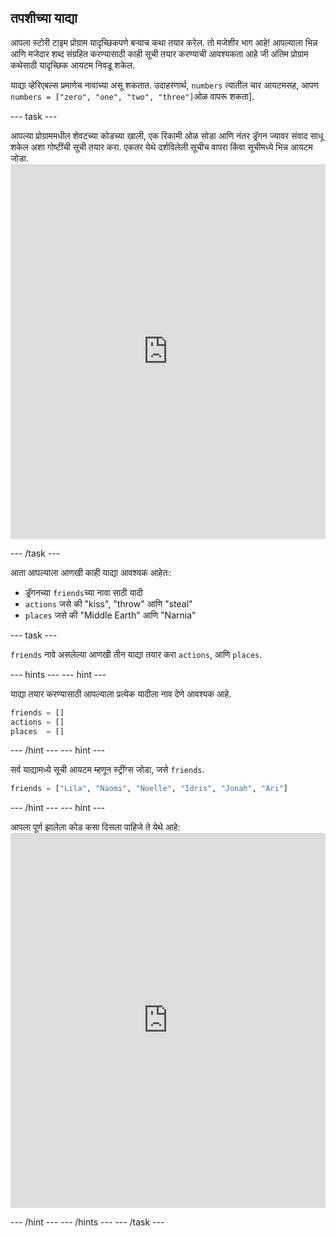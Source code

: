 ## तपशीच्या याद्या

आपला स्टोरी टाइम प्रोग्राम यादृच्छिकपणे बर्‍याच कथा तयार करेल. तो मजेशीर भाग आहे! आपल्याला भिन्न आणि मजेदार शब्द संग्रहित करण्यासाठी काही सूची तयार करण्याची आवश्यकता आहे जी अंतिम प्रोग्राम कथेसाठी यादृच्छिक आयटम निवडू शकेल.

याद्या व्हेरिएबल्स प्रमाणेच नावाच्या असू शकतात. उदाहरणार्थ, `numbers` त्यातील चार आयटमसह, आपण `numbers = ["zero", "one", "two", "three"]`ओळ वापरू शकता].

\--- task \---

आपल्या प्रोग्राममधील शेवटच्या कोडच्या खाली, एक रिकामी ओळ सोडा आणि नंतर ड्रॅगन ज्यावर संवाद साधू शकेल अशा गोष्टींची सूची तयार करा. एकतर येथे दर्शविलेली सूचीच वापरा किंवा सूचीमध्ये भिन्न आयटम जोडा. <iframe src="https://trinket.io/embed/python/234f6ed347" width="100%" height="600" frameborder="0" marginwidth="0" marginheight="0" allowfullscreen mark="crwd-mark"></iframe> 

\--- /task \---

आता आपल्याला आणखी काही याद्या आवश्यक आहेतः:

- ड्रॅगनच्या `friends`च्या नावा साठी यादी
- `actions` जसे की "kiss", "throw" आणि "steal"
- `places` जसे की "Middle Earth" आणि "Narnia"

\--- task \---

`friends` नावे असलेल्या आणखी तीन याद्या तयार करा `actions`, आणि `places`.

\--- hints \--- \--- hint \---

याद्या तयार करण्यासाठी आपल्याला प्रत्येक यादीला नाव देणे आवश्यक आहे.

```python
friends = []
actions = []
places  = []
```

\--- /hint \--- \--- hint \---

सर्व याद्यामध्ये सूची आयटम म्हणून स्ट्रींग्स जोडा, जसे `friends`.

```python
friends = ["Lila", "Naomi", "Noelle", "Idris", "Jonah", "Ari"]
```

\--- /hint \--- \--- hint \---

आपला पूर्ण झालेला कोड कसा दिसला पाहिजे ते येथे आहे: <iframe src="https://trinket.io/embed/python/5e264dd3e2" width="100%" height="600" frameborder="0" marginwidth="0" marginheight="0" allowfullscreen mark="crwd-mark"></iframe> 

\--- /hint \--- \--- /hints \--- \--- /task \---